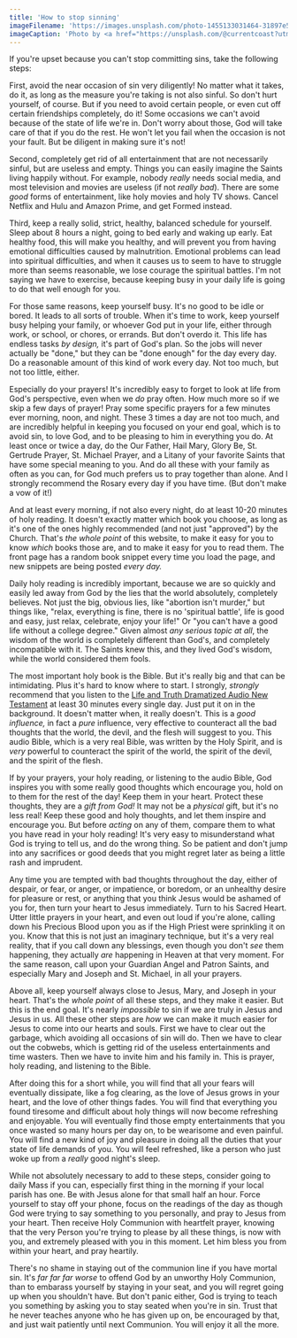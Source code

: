 ```yaml
---
title: 'How to stop sinning'
imageFilename: 'https://images.unsplash.com/photo-1455133031464-31897e50faaa?ixlib=rb-1.2.1&ixid=MnwxMjA3fDB8MHxwaG90by1wYWdlfHx8fGVufDB8fHx8&auto=format&fit=crop&w=1469&q=80'
imageCaption: 'Photo by <a href="https://unsplash.com/@currentcoast?utm_source=unsplash&utm_medium=referral&utm_content=creditCopyText">Joshua Davis</a> on <a href="https://unsplash.com/?utm_source=unsplash&utm_medium=referral&utm_content=creditCopyText">Unsplash</a>'
---
```


If you're upset because you can't stop committing sins, take the following steps:

First, avoid the near occasion of sin very diligently! No matter what it takes, do it, as long as the measure you're taking is not also sinful. So don't hurt yourself, of course. But if you need to avoid certain people, or even cut off certain friendships completely, do it! Some occasions we can't avoid because of the state of life we're in. Don't worry about those, God will take care of that if you do the rest. He won't let you fail when the occasion is not your fault. But be diligent in making sure it's not!

Second, completely get rid of all entertainment that are not necessarily sinful, but are useless and empty. Things you can easily imagine the Saints living happily without. For example, nobody *really* needs social media, and most television and movies are useless (if not *really bad*). There are some *good* forms of entertainment, like holy movies and holy TV shows. Cancel Netflix and Hulu and Amazon Prime, and get Formed instead.

Third, keep a really solid, strict, healthy, balanced schedule for yourself. Sleep about 8 hours a night, going to bed early and waking up early. Eat healthy food, this will make you healthy, and will prevent you from having emotional difficulties caused by malnutrition. Emotional problems can lead into spiritual difficulties, and when it causes us to seem to have to struggle more than seems reasonable, we lose courage the spiritual battles. I'm not saying we have to exercise, because keeping busy in your daily life is going to do that well enough for you.

For those same reasons, keep yourself busy. It's no good to be idle or bored. It leads to all sorts of trouble. When it's time to work, keep yourself busy helping your family, or whoever God put in your life, either through work, or school, or chores, or errands. But don't overdo it. This life has endless tasks *by design,* it's part of God's plan. So the jobs will never actually be "done," but they can be "done enough" for the day every day. Do a reasonable amount of this kind of work every day. Not too much, but not too little, either.

Especially do your prayers! It's incredibly easy to forget to look at life from God's perspective, even when we *do* pray often. How much more so if we skip a few days of prayer! Pray some specific prayers for a few minutes ever morning, noon, and night. These 3 times a day are not too much, and are incredibly helpful in keeping you focused on your end goal, which is to avoid sin, to love God, and to be pleasing to him in everything you do. At least once or twice a day, do the Our Father, Hail Mary, Glory Be, St. Gertrude Prayer, St. Michael Prayer, and a Litany of your favorite Saints that have some special meaning to you. And do all these with your family as often as you can, for God much prefers us to pray together than alone. And I strongly recommend the Rosary every day if you have time. (But don't make a vow of it!)

And at least every morning, if not also every night, do at least 10-20 minutes of holy reading. It doesn't exactly matter which book you choose, as long as it's one of the ones highly recommended (and not just "approved") by the Church. That's *the whole point* of this website, to make it easy for you to know *which* books those are, and to make it easy for you to read them. The front page has a random book snippet every time you load the page, and new snippets are being posted *every day.*

Daily holy reading is incredibly important, because we are so quickly and easily led away from God by the lies that the world absolutely, completely believes. Not just the big, obvious lies, like "abortion isn't murder," but things like, "relax, everything is fine, there is no 'spiritual battle', life is good and easy, just relax, celebrate, enjoy your life!" Or "you can't have a good life without a college degree." Given almost *any serious topic at all*, the wisdom of the world is completely different than God's, and completely incompatible with it. The Saints knew this, and they lived God's wisdom, while the world considered them fools.

The most important holy book is the Bible. But it's really big and that can be intimidating. Plus it's hard to know where to start. I strongly, *strongly* recommend that you listen to the [Life and Truth Dramatized Audio New Testament](/audio-bible.html) at least 30 minutes every single day. Just put it on in the background. It doesn't matter when, it really doesn't. This is a *good influence,* in fact a *pure* influence, very effective to counteract all the bad thoughts that the world, the devil, and the flesh will suggest to you. This audio Bible, which is a very real Bible, was written by the Holy Spirit, and is *very* powerful to counteract the spirit of the world, the spirit of the devil, and the spirit of the flesh.

If by your prayers, your holy reading, or listening to the audio Bible, God inspires you with some really good thoughts which encourage you, hold on to them for the rest of the day! Keep them in your heart. Protect these thoughts, they are a *gift from God!* It may not be a *physical* gift, but it's no less real! Keep these good and holy thoughts, and let them inspire and encourage you. But before *acting* on any of them, compare them to what you have read in your holy reading! It's very easy to misunderstand what God is trying to tell us, and do the wrong thing. So be patient and don't jump into any sacrifices or good deeds that you might regret later as being a little rash and imprudent.

Any time you are tempted with bad thoughts throughout the day, either of despair, or fear, or anger, or impatience, or boredom, or an unhealthy desire for pleasure or rest, or anything that you think Jesus would be ashamed of you for, then turn your heart to Jesus immediately. Turn to his Sacred Heart. Utter little prayers in your heart, and even out loud if you're alone, calling down his Precious Blood upon you as if the High Priest were sprinkling it on you. Know that this is not just an imaginary technique, but it's a very real reality, that if you call down any blessings, even though you don't *see* them happening, they actually *are* happening in Heaven at that very moment. For the same reason, call upon your Guardian Angel and Patron Saints, and especially Mary and Joseph and St. Michael, in all your prayers.

Above all, keep yourself always close to Jesus, Mary, and Joseph in your heart. That's the *whole point* of all these steps, and they make it easier. But this is the end goal. It's nearly *impossible* to sin if we are truly in Jesus and Jesus in us. All these other steps are *how* we can make it much easier for Jesus to come into our hearts and souls. First we have to clear out the garbage, which avoiding all occasions of sin will do. Then we have to clear out the cobwebs, which is getting rid of the useless entertainments and time wasters. Then we have to invite him and his family in. This is prayer, holy reading, and listening to the Bible.

After doing this for a short while, you will find that all your fears will eventually dissipate, like a fog clearing, as the love of Jesus grows in your heart, and the love of other things fades. You will find that everything you found tiresome and difficult about holy things will now become refreshing and enjoyable. You will eventually find those empty entertainments that you once wasted so many hours per day on, to be wearisome and even painful. You will find a new kind of joy and pleasure in doing all the duties that your state of life demands of you. You will feel refreshed, like a person who just woke up from a *really* good night's sleep.

While not absolutely necessary to add to these steps, consider going to daily Mass if you can, especially first thing in the morning if your local parish has one. Be with Jesus alone for that small half an hour. Force yourself to stay off your phone, focus on the readings of the day as though God were trying to say something to you personally, and pray to Jesus from your heart. Then receive Holy Communion with heartfelt prayer, knowing that the very Person you're trying to please by all these things, is now with you, and extremely pleased with you in this moment. Let him bless you from within your heart, and pray heartily.

There's no shame in staying out of the communion line if you have mortal sin. It's *far far far worse* to offend God by an unworthy Holy Communion, than to embarass yourself by staying in your seat, and you will regret going up when you shouldn't have. But don't panic either, God is trying to teach you something by asking you to stay seated when you're in sin. Trust that he never teaches anyone who he has given up on, be encouraged by that, and just wait patiently until next Communion. You will enjoy it all the more.

